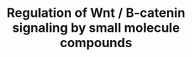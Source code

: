 ---
annotations:
- id: DOID:0050922
  parent: disease of cellular proliferation
  type: Disease Ontology
  value: gastrointestinal carcinoma
- id: PW:0000598
  parent: signaling pathway
  type: Pathway Ontology
  value: altered Wnt signaling pathway
- id: PW:0000168
  parent: signaling pathway
  type: Pathway Ontology
  value: growth factor signaling pathway
authors:
- AARandCo
- Lindarieswijk
- Khanspers
- DeSl
- Mkutmon
- MaintBot
- Melodyner
- Eweitz
citedin:
- link: PMC9293528
  title: Circulating miRNAs as Epigenetic Mediators of Periodontitis and Preeclampsia
    Association (2022)
communities:
- CPTAC
- ONTOX
description: The Wnt/B-catenin pathway begins with Wnt family activation by MBOAT
  that allows Wnt proteins to translocate out of a cell and bind to FZD and LRP to
  form a complex. This complex stimulates B-catenin to bind to the TF/LEF complex
  to regulate gene expression in the cell. Regulation of this pathway takes place
  at different levels. The Wnt signaling can be inhibited by DKK3, FZD7, SFRP4, FZD8,
  V3Nter, and Wnt antibodies or FZD antibodies that inhibit FZD and do not allow formation
  of FZD/LRP/Wnt complex. Another level of regulation is the destruction complex (TNKS/AXIN/GSK3B/APC/CK1a/CK1e)
  that is regulated by XAV939, DVL, IC261, and Pyrvinium to catalyze the breakdown
  of B-catenin, inhibiting its binding to the TCF/LEF complex. Several substances
  including retinoids, glucocorticoids, and ICG-001 inhibit the TCF/LEF complex to
  stop Wnt/B-catenin signaling pathways from promoting gene transcription. This pathway
  is based on figure 4 from White et al.   Proteins on this pathway have targeted
  assays available via the [CPTAC Assay Portal](https://assays.cancer.gov/available_assays?wp_id=WP3664).
last-edited: 2025-05-23
ndex: 94bb7ef5-8b67-11eb-9e72-0ac135e8bacf
organisms:
- Homo sapiens
redirect_from:
- /index.php/Pathway:WP3664
- /instance/WP3664
- /instance/WP3664_r139127
revision: r139127
schema-jsonld:
- '@context': https://schema.org/
  '@id': https://wikipathways.github.io/pathways/WP3664.html
  '@type': Dataset
  creator:
    '@type': Organization
    name: WikiPathways
  description: The Wnt/B-catenin pathway begins with Wnt family activation by MBOAT
    that allows Wnt proteins to translocate out of a cell and bind to FZD and LRP
    to form a complex. This complex stimulates B-catenin to bind to the TF/LEF complex
    to regulate gene expression in the cell. Regulation of this pathway takes place
    at different levels. The Wnt signaling can be inhibited by DKK3, FZD7, SFRP4,
    FZD8, V3Nter, and Wnt antibodies or FZD antibodies that inhibit FZD and do not
    allow formation of FZD/LRP/Wnt complex. Another level of regulation is the destruction
    complex (TNKS/AXIN/GSK3B/APC/CK1a/CK1e) that is regulated by XAV939, DVL, IC261,
    and Pyrvinium to catalyze the breakdown of B-catenin, inhibiting its binding to
    the TCF/LEF complex. Several substances including retinoids, glucocorticoids,
    and ICG-001 inhibit the TCF/LEF complex to stop Wnt/B-catenin signaling pathways
    from promoting gene transcription. This pathway is based on figure 4 from White
    et al.   Proteins on this pathway have targeted assays available via the [CPTAC
    Assay Portal](https://assays.cancer.gov/available_assays?wp_id=WP3664).
  keywords:
  - '1a,25-(OH)2D3 '
  - APC
  - AXIN1
  - CGP049090
  - CK1E
  - CSNK1A1
  - CTNNB1
  - DKK3
  - DVL2
  - FZD
  - FZD7
  - FZD8
  - GSK3B
  - Glucocorticoids
  - IC261
  - ICG-001
  - IWP-2
  - LEF1
  - LRP
  - MBOAT
  - NC043
  - NSC668036
  - Pyrvinium
  - Retinoids
  - SFRP4
  - TCF4
  - TNKS
  - WNT
  - XAV939
  - iCRT14
  - iCRT3
  - iCRT5
  license: CC0
  name: Regulation of Wnt / B-catenin signaling by small molecule compounds
seo: CreativeWork
title: Regulation of Wnt / B-catenin signaling by small molecule compounds
wpid: WP3664
---